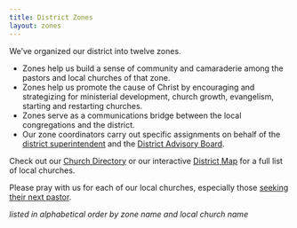 ```yaml
---
title: District Zones
layout: zones
---
```


We’ve organized our district into twelve zones.

* Zones help us build a sense of community and camaraderie among the pastors and local churches of that zone.
* Zones help us promote the cause of Christ by encouraging and strategizing for ministerial development, church growth, evangelism, starting and restarting churches.
* Zones serve as a communications bridge between the local congregations and the district.
* Our zone coordinators carry out specific assignments on behalf of the [district superintendent](/officers/) and the [District Advisory Board](/boards-and-committes/).

Check out our [Church Directory](/directory/) or our interactive [District Map](/map/) for a full list of local churches.

Please pray with us for each of our local churches, especially those [seeking their next pastor](/open-churches/).

_listed in alphabetical order by zone name and local church name_
